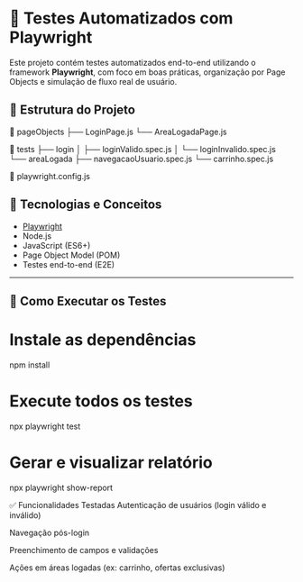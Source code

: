 # 🧪 Testes Automatizados com Playwright

Este projeto contém testes automatizados end-to-end utilizando o framework **Playwright**, com foco em boas práticas, organização por Page Objects e simulação de fluxo real de usuário.

## 📂 Estrutura do Projeto

📂 pageObjects
├── LoginPage.js └── AreaLogadaPage.js

📂 tests
├── login │ ├── loginValido.spec.js │ └── loginInvalido.spec.js └── areaLogada ├── navegacaoUsuario.spec.js └── carrinho.spec.js

📄 playwright.config.js

## 🧰 Tecnologias e Conceitos

- [Playwright](https://playwright.dev/)
- Node.js
- JavaScript (ES6+)
- Page Object Model (POM)
- Testes end-to-end (E2E)

---

## 🚀 Como Executar os Testes

# Instale as dependências
npm install

# Execute todos os testes
npx playwright test

# Gerar e visualizar relatório
npx playwright show-report

✅ Funcionalidades Testadas
Autenticação de usuários (login válido e inválido)

Navegação pós-login

Preenchimento de campos e validações

Ações em áreas logadas (ex: carrinho, ofertas exclusivas)

